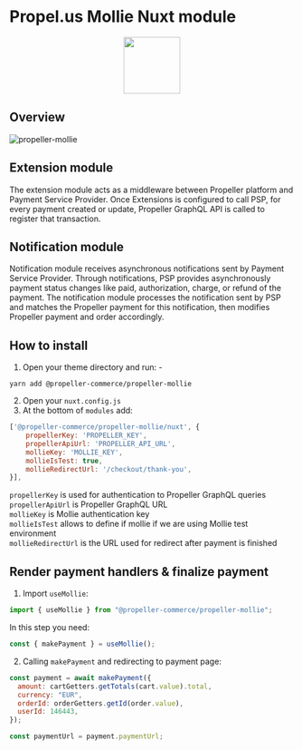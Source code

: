 # Propel.us Mollie Nuxt module

<div align="center">
<a href="https://propel.us/"><img src="https://propel.us/wp-content/themes/ecs-propeller/assets/build/images/theme/logo-blue.png" height="100px" /></a> 
</div>

## Overview

![propeller-mollie](https://user-images.githubusercontent.com/13923889/150364042-bcba5683-4ea1-4289-b9a4-ddb45d4b4ae1.png) <br>

## Extension module

The extension module acts as a middleware between Propeller platform and Payment Service Provider. Once Extensions is configured to call PSP, for every payment created or update, Propeller GraphQL API is called to register that transaction.

## Notification module

Notification module receives asynchronous notifications sent by Payment Service Provider. Through notifications, PSP provides asynchronously payment status changes like paid, authorization, charge, or refund of the payment. The notification module processes the notification sent by PSP and matches the Propeller payment for this notification, then modifies Propeller payment and order accordingly.

## How to install

1. Open your theme directory and run: -

```
yarn add @propeller-commerce/propeller-mollie
```

2. Open your `nuxt.config.js`
3. At the bottom of `modules` add:

```js
['@propeller-commerce/propeller-mollie/nuxt', {
    propellerKey: 'PROPELLER_KEY',
    propellerApiUrl: 'PROPELLER_API_URL',
    mollieKey: 'MOLLIE_KEY',
    mollieIsTest: true,
    mollieRedirectUrl: '/checkout/thank-you',
}],
```

`propellerKey` is used for authentication to Propeller GraphQL queries <br>
`propellerApiUrl` is Propeller GraphQL URL <br>
`mollieKey` is Mollie authentication key <br>
`mollieIsTest` allows to define if mollie if we are using Mollie test environment <br>
`mollieRedirectUrl` is the URL used for redirect after payment is finished <br>

## Render payment handlers & finalize payment

1. Import `useMollie`:

```js
import { useMollie } from "@propeller-commerce/propeller-mollie";
```

In this step you need:

```js
const { makePayment } = useMollie();
```

2. Calling `makePayment` and redirecting to payment page:

```js
const payment = await makePayment({
  amount: cartGetters.getTotals(cart.value).total,
  currency: "EUR",
  orderId: orderGetters.getId(order.value),
  userId: 146443,
});

const paymentUrl = payment.paymentUrl;
```
